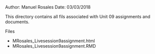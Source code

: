 Author: Manuel Rosales 
Date: 03/03/2018

This directory contains all fils associated with Unit 09 assignments and documents.

Files
* MRosales_Livesession9assignment.html
* MRosales_Livesession9assignment.RMD